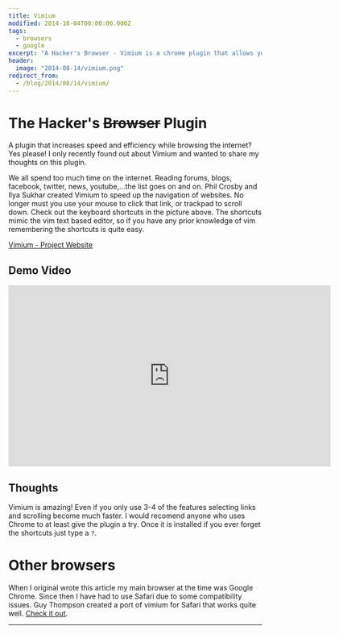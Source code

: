 ```yaml
---
title: Vimium
modified: 2014-10-04T00:00:00.000Z
tags: 
  - browsers
  - google
excerpt: "A Hacker's Browser - Vimium is a chrome plugin that allows you to navigate the web using your keyboard."
header: 
  image: "2014-08-14/vimium.png"
redirect_from: 
  - /blog/2014/08/14/vimium/
---
```


# The Hacker's <s>Browser</s> Plugin

A plugin that increases speed and efficiency while browsing the internet? Yes please! I only recently found out about Vimium and wanted to share my thoughts on this plugin. 

We all spend too much time on the internet. Reading forums, blogs, facebook, twitter, news, youtube,...the list goes on and on. Phil Crosby and Ilya Sukhar created Vimium to speed up the navigation of websites. No longer must you use your mouse to click that link, or trackpad to scroll down. Check out the keyboard shortcuts in the picture above. The shortcuts mimic the vim text based editor, so if you have any prior knowledge of vim remembering the shortcuts is quite easy.



[Vimium - Project Website](http://vimium.github.io/)



## Demo Video

<iframe width="640" height="360" src="https://www.youtube-nocookie.com/embed/t67Sn0RGK54?controls=1&amp;showinfo=1" frameborder="0" allowfullscreen></iframe>


## Thoughts
Vimium is amazing! Even if you only use 3-4 of the features selecting links and scrolling become much faster. I would recomend anyone who uses Chrome to at least give the plugin a try. Once it is installed if you ever forget the shortcuts just type a ``?``.

# Other browsers 
When I original wrote this article my main browser at the time was Google Chrome. Since then I have had to use Safari due to some compatibility issues. Guy Thompson created a port of vimium for Safari that works quite well. [Check it out](https://github.com/guyht/vimari).

---
